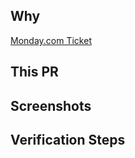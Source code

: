 ## Why

[Monday.com Ticket](https://code4community-team.monday.com/boards/XXXXXXXX/pulses/XXXXXXX)

<!-- What benefit does this bring to the end user? Or, what benefit does this bring to developers working in the codebase? -->

## This PR

<!-- Describe the changes required and any implementation choices you made to give context to reviewers. -->

## Screenshots

<!-- Provide screenshots of any new components, styling changes, or pages. --> 

## Verification Steps

<!-- What steps did you take to verify your changes work? These should be clear enough for someone to be able to clone the branch and follow the steps themselves. -->

